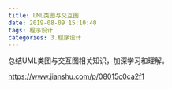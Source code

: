 ```yaml
---
title: UML类图与交互图
date: 2019-08-09 15:10:40
tags: 程序设计
categories: 3.程序设计
---
```

<p>总结UML类图与交互图相关知识，加深学习和理解。</p>
<style type="text/css">
.red{color:red;}
</style>

<!-- more -->

https://www.jianshu.com/p/08015c0ca2f1